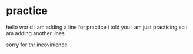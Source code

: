 # practice
hello world
i am adding a line for practice 
i told you i am just practicing 
so i am adding another lines 

sorry for thr incovinience
